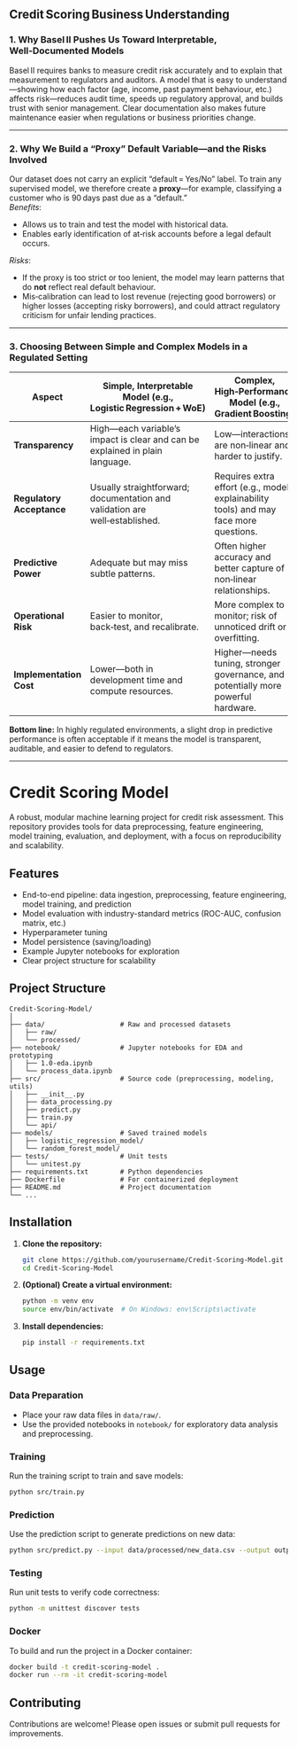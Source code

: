 ## Credit Scoring Business Understanding

### 1. Why Basel II Pushes Us Toward Interpretable, Well‑Documented Models  
Basel II requires banks to measure credit risk accurately and to explain that measurement to regulators and auditors. A model that is easy to understand—showing how each factor (age, income, past payment behaviour, etc.) affects risk—reduces audit time, speeds up regulatory approval, and builds trust with senior management. Clear documentation also makes future maintenance easier when regulations or business priorities change.

---

### 2. Why We Build a “Proxy” Default Variable—and the Risks Involved  
Our dataset does not carry an explicit “default = Yes/No” label. To train any supervised model, we therefore create a **proxy**—for example, classifying a customer who is 90 days past due as a “default.”  
*Benefits*:  
* Allows us to train and test the model with historical data.  
* Enables early identification of at‑risk accounts before a legal default occurs.  

*Risks*:  
* If the proxy is too strict or too lenient, the model may learn patterns that do **not** reflect real default behaviour.  
* Mis‑calibration can lead to lost revenue (rejecting good borrowers) or higher losses (accepting risky borrowers), and could attract regulatory criticism for unfair lending practices.

---

### 3. Choosing Between Simple and Complex Models in a Regulated Setting  

| Aspect | Simple, Interpretable Model (e.g., Logistic Regression + WoE) | Complex, High‑Performance Model (e.g., Gradient Boosting) |
|--------|--------------------------------------------------------------|-----------------------------------------------------------|
| **Transparency** | High—each variable’s impact is clear and can be explained in plain language. | Low—interactions are non‑linear and harder to justify. |
| **Regulatory Acceptance** | Usually straightforward; documentation and validation are well‑established. | Requires extra effort (e.g., model explainability tools) and may face more questions. |
| **Predictive Power** | Adequate but may miss subtle patterns. | Often higher accuracy and better capture of non‑linear relationships. |
| **Operational Risk** | Easier to monitor, back‑test, and recalibrate. | More complex to monitor; risk of unnoticed drift or overfitting. |
| **Implementation Cost** | Lower—both in development time and compute resources. | Higher—needs tuning, stronger governance, and potentially more powerful hardware. |

**Bottom line:** In highly regulated environments, a slight drop in predictive performance is often acceptable if it means the model is transparent, auditable, and easier to defend to regulators.

---

# Credit Scoring Model

A robust, modular machine learning project for credit risk assessment. This repository provides tools for data preprocessing, feature engineering, model training, evaluation, and deployment, with a focus on reproducibility and scalability.

## Features

- End-to-end pipeline: data ingestion, preprocessing, feature engineering, model training, and prediction
- Model evaluation with industry-standard metrics (ROC-AUC, confusion matrix, etc.)
- Hyperparameter tuning
- Model persistence (saving/loading)
- Example Jupyter notebooks for exploration
- Clear project structure for scalability

## Project Structure

```text
Credit-Scoring-Model/
│
├── data/                   # Raw and processed datasets
│   ├── raw/
│   └── processed/
├── notebook/               # Jupyter notebooks for EDA and prototyping
│   ├── 1.0-eda.ipynb
│   └── process_data.ipynb
├── src/                    # Source code (preprocessing, modeling, utils)
│   ├── __init__.py
│   ├── data_processing.py
│   ├── predict.py
│   ├── train.py
│   └── api/
├── models/                 # Saved trained models
│   ├── logistic_regression_model/
│   └── random_forest_model/
├── tests/                  # Unit tests
│   └── unitest.py
├── requirements.txt        # Python dependencies
├── Dockerfile              # For containerized deployment
├── README.md               # Project documentation
└── ...
```

## Installation

1. **Clone the repository:**
   ```bash
   git clone https://github.com/yourusername/Credit-Scoring-Model.git
   cd Credit-Scoring-Model
   ```

2. **(Optional) Create a virtual environment:**
   ```bash
   python -m venv env
   source env/bin/activate  # On Windows: env\Scripts\activate
   ```

3. **Install dependencies:**
   ```bash
   pip install -r requirements.txt
   ```

## Usage

### Data Preparation

- Place your raw data files in `data/raw/`.
- Use the provided notebooks in `notebook/` for exploratory data analysis and preprocessing.

### Training

Run the training script to train and save models:
```bash
python src/train.py
```

### Prediction

Use the prediction script to generate predictions on new data:
```bash
python src/predict.py --input data/processed/new_data.csv --output outputs/predictions.csv
```

### Testing

Run unit tests to verify code correctness:
```bash
python -m unittest discover tests
```

### Docker

To build and run the project in a Docker container:
```bash
docker build -t credit-scoring-model .
docker run --rm -it credit-scoring-model
```

## Contributing

Contributions are welcome! Please open issues or submit pull requests for improvements.

